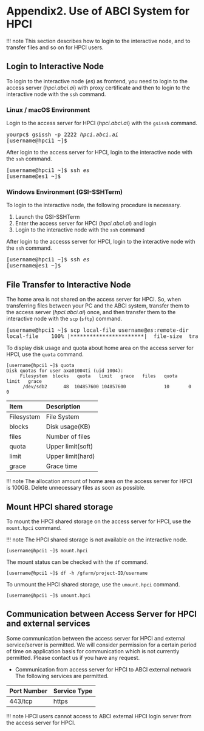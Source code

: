 # Appendix2. Use of ABCI System for HPCI

!!! note
    This section describes how to login to the interactive node, and to transfer files and so on for HPCI users.

## Login to Interactive Node

To login to the interactive node (*es*) as frontend, you need to login to the access server (*hpci.abci.ai*) with proxy certificate and then to login to the interactive node with the `ssh` command.

### Linux / macOS Environment

Login to the access server for HPCI (*hpci.abci.ai*) with the `gsissh` command.

<div class="codehilite"><pre>
yourpc$ gsissh -p 2222 <i>hpci.abci.ai</i>
[username@hpci1 ~]$
</pre></div>

After login to the access server for HPCI, login to the interactive node with the `ssh` command.

<div class="codehilite"><pre>
[username@hpci1 ~]$ ssh <i>es</i>
[username@es1 ~]$
</pre></div>

### Windows Environment (GSI-SSHTerm)

To login to the interactive node, the following procedure is necessary.

1. Launch the GSI-SSHTerm
2. Enter the access server for HPCI (*hpci.abci.ai*) and login
3. Login to the interactive node with the `ssh` command

After login to the accesss server for HPCI, login to the interactive node with the `ssh` command.

<div class="codehilite"><pre>
[username@hpci1 ~]$ ssh <i>es</i>
[username@es1 ~]$
</pre></div>

## File Transfer to Interactive Node

The home area is not shared on the access server for HPCI.
So, when transferring files between your PC and the ABCI system,
transfer them to the access server (*hpci.abci.ai*) once, and then transfer them to the interactive node with the `scp` (`sftp`) command.

<div class="codehilite"><pre>
[username@hpci1 ~]$ scp local-file username@<i>es</i>:remote-dir
local-file    100% |***********************|  file-size  transfer-time
</pre></div>

To display disk usage and quota about home area on the access server for HPCI,
use the `quota` command.

```
[username@hpci1 ~]$ quota
Disk quotas for user axa01004ti (uid 1004):
     Filesystem  blocks   quota   limit   grace   files   quota   limit   grace
      /dev/sdb2      48  104857600 104857600              10       0       0
```

| Item | Description |
|:--|:--|
| Filesystem | File System   |
| blocks     | Disk usage(KB) |
| files      | Number of files |
| quota      | Upper limit(soft) |
| limit      | Upper limit(hard) |
| grace      | Grace time |

!!! note
    The allocation amount of home area on the access server for HPCI is 100GB.
    Delete unnecessary files as soon as possible.

## Mount HPCI shared storage

To mount the HPCI shared storage on the access server for HPCI, use the `mount.hpci` command.

!!! note
    The HPCI shared storage is not available on the interactive node.

```
[username@hpci1 ~]$ mount.hpci
```

The mount status can be checked with the `df` command.

```
[username@hpci1 ~]$ df -h /gfarm/project-ID/username
```

To unmount the HPCI shared storage, use the `umount.hpci` command.

```
[username@hpci1 ~]$ umount.hpci
```

## Communication between Access Server for HPCI and external services

Some communication between the access server for HPCI and external service/server is permitted.
We will consider permission for a certain period of time on application basis for communication which is not currently permitted.
Please contact us if you have any request.

- Communication from access server for HPCI to ABCI external network
  The following services are permitted.

| Port Number | Service Type |
|:--|:--|
| 443/tcp | https |

!!! note
    HPCI users cannot access to ABCI external HPCI login server from the access server for HPCI.
